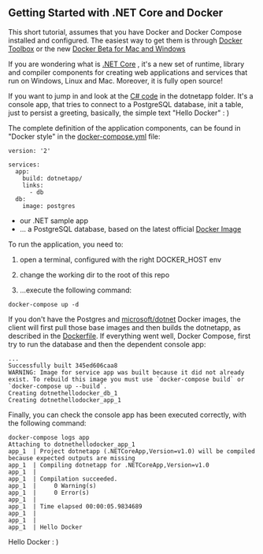 ## Getting Started with .NET Core and Docker

This short tutorial, assumes that you have Docker and Docker Compose installed and configured. The easiest way to get them is through [Docker Toolbox](https://www.docker.com/products/docker-toolbox) or the new [Docker Beta for Mac and Windows](http://beta.docker.com/docs)

If you are wondering what is [.NET Core](https://www.microsoft.com/net/core/platform) , it's a new set of runtime, library and compiler components for creating web applications and services that run on Windows, Linux and Mac. Moreover, it is fully open source!

If you want to jump in and look at the [C# code](https://github.com/f-minzoni/dotnet-hellodocker/blob/master/dotnetapp/Program.cs) in the dotnetapp folder. It's a console app, that tries to connect to a PostgreSQL database, init a table, just to persist a greeting, basically, the simple text "Hello Docker" : )

The complete definition of the application components, can be found in "Docker style" in the [docker-compose.yml](https://github.com/f-minzoni/dotnet-hellodocker/blob/master/docker-compose.yml) file:
```
version: '2'

services:
  app:
    build: dotnetapp/
    links:
      - db
  db:
    image: postgres
```
* our .NET sample app
* ... a PostgreSQL database, based on the latest official [Docker Image](https://hub.docker.com/_/postgres/)

To run the application, you need to:

1. open a terminal, configured with the right DOCKER_HOST env

2. change the working dir to the root of this repo

3. ...execute the following command:

```
docker-compose up -d
```
If you don't have the Postgres and [microsoft/dotnet](https://hub.docker.com/r/microsoft/dotnet/) Docker images, the client will first pull those base images and then builds the dotnetapp, as described in the [Dockerfile](https://github.com/f-minzoni/dotnet-hellodocker/blob/master/dotnetapp/Dockerfile).
If everything went well, Docker Compose, first try to run the database and then the dependent console app:
```
...
Successfully built 345ed606caa8
WARNING: Image for service app was built because it did not already exist. To rebuild this image you must use `docker-compose build` or `docker-compose up --build`.
Creating dotnethellodocker_db_1
Creating dotnethellodocker_app_1
```

Finally, you can check the console app has been executed correctly, with the following command:

```
docker-compose logs app
Attaching to dotnethellodocker_app_1
app_1  | Project dotnetapp (.NETCoreApp,Version=v1.0) will be compiled because expected outputs are missing
app_1  | Compiling dotnetapp for .NETCoreApp,Version=v1.0
app_1  | 
app_1  | Compilation succeeded.
app_1  |     0 Warning(s)
app_1  |     0 Error(s)
app_1  | 
app_1  | Time elapsed 00:00:05.9834689
app_1  |  
app_1  | 
app_1  | Hello Docker

```

Hello Docker : )


